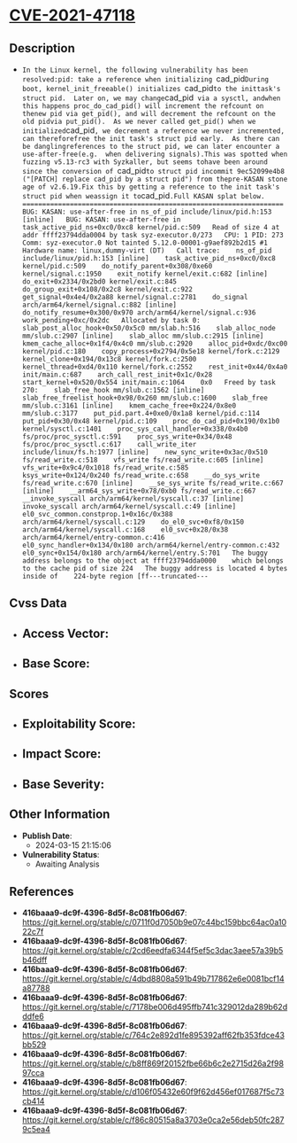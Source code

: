 
# [CVE-2021-47118](https://cve.mitre.org/cgi-bin/cvename.cgi?name=CVE-2021-47118)

## Description

- `In the Linux kernel, the following vulnerability has been resolved:pid: take a reference when initializing `cad_pid`During boot, kernel_init_freeable() initializes `cad_pid` to the inittask's struct pid.  Later on, we may change `cad_pid` via a sysctl, andwhen this happens proc_do_cad_pid() will increment the refcount on thenew pid via get_pid(), and will decrement the refcount on the old pidvia put_pid().  As we never called get_pid() when we initialized`cad_pid`, we decrement a reference we never incremented, can thereforefree the init task's struct pid early.  As there can be danglingreferences to the struct pid, we can later encounter a use-after-free(e.g.  when delivering signals).This was spotted when fuzzing v5.13-rc3 with Syzkaller, but seems tohave been around since the conversion of `cad_pid` to struct pid incommit 9ec52099e4b8 ("[PATCH] replace cad_pid by a struct pid") from thepre-KASAN stone age of v2.6.19.Fix this by getting a reference to the init task's struct pid when weassign it to `cad_pid`.Full KASAN splat below.   ==================================================================   BUG: KASAN: use-after-free in ns_of_pid include/linux/pid.h:153 [inline]   BUG: KASAN: use-after-free in task_active_pid_ns+0xc0/0xc8 kernel/pid.c:509   Read of size 4 at addr ffff23794dda0004 by task syz-executor.0/273   CPU: 1 PID: 273 Comm: syz-executor.0 Not tainted 5.12.0-00001-g9aef892b2d15 #1   Hardware name: linux,dummy-virt (DT)   Call trace:    ns_of_pid include/linux/pid.h:153 [inline]    task_active_pid_ns+0xc0/0xc8 kernel/pid.c:509    do_notify_parent+0x308/0xe60 kernel/signal.c:1950    exit_notify kernel/exit.c:682 [inline]    do_exit+0x2334/0x2bd0 kernel/exit.c:845    do_group_exit+0x108/0x2c8 kernel/exit.c:922    get_signal+0x4e4/0x2a88 kernel/signal.c:2781    do_signal arch/arm64/kernel/signal.c:882 [inline]    do_notify_resume+0x300/0x970 arch/arm64/kernel/signal.c:936    work_pending+0xc/0x2dc   Allocated by task 0:    slab_post_alloc_hook+0x50/0x5c0 mm/slab.h:516    slab_alloc_node mm/slub.c:2907 [inline]    slab_alloc mm/slub.c:2915 [inline]    kmem_cache_alloc+0x1f4/0x4c0 mm/slub.c:2920    alloc_pid+0xdc/0xc00 kernel/pid.c:180    copy_process+0x2794/0x5e18 kernel/fork.c:2129    kernel_clone+0x194/0x13c8 kernel/fork.c:2500    kernel_thread+0xd4/0x110 kernel/fork.c:2552    rest_init+0x44/0x4a0 init/main.c:687    arch_call_rest_init+0x1c/0x28    start_kernel+0x520/0x554 init/main.c:1064    0x0   Freed by task 270:    slab_free_hook mm/slub.c:1562 [inline]    slab_free_freelist_hook+0x98/0x260 mm/slub.c:1600    slab_free mm/slub.c:3161 [inline]    kmem_cache_free+0x224/0x8e0 mm/slub.c:3177    put_pid.part.4+0xe0/0x1a8 kernel/pid.c:114    put_pid+0x30/0x48 kernel/pid.c:109    proc_do_cad_pid+0x190/0x1b0 kernel/sysctl.c:1401    proc_sys_call_handler+0x338/0x4b0 fs/proc/proc_sysctl.c:591    proc_sys_write+0x34/0x48 fs/proc/proc_sysctl.c:617    call_write_iter include/linux/fs.h:1977 [inline]    new_sync_write+0x3ac/0x510 fs/read_write.c:518    vfs_write fs/read_write.c:605 [inline]    vfs_write+0x9c4/0x1018 fs/read_write.c:585    ksys_write+0x124/0x240 fs/read_write.c:658    __do_sys_write fs/read_write.c:670 [inline]    __se_sys_write fs/read_write.c:667 [inline]    __arm64_sys_write+0x78/0xb0 fs/read_write.c:667    __invoke_syscall arch/arm64/kernel/syscall.c:37 [inline]    invoke_syscall arch/arm64/kernel/syscall.c:49 [inline]    el0_svc_common.constprop.1+0x16c/0x388 arch/arm64/kernel/syscall.c:129    do_el0_svc+0xf8/0x150 arch/arm64/kernel/syscall.c:168    el0_svc+0x28/0x38 arch/arm64/kernel/entry-common.c:416    el0_sync_handler+0x134/0x180 arch/arm64/kernel/entry-common.c:432    el0_sync+0x154/0x180 arch/arm64/kernel/entry.S:701   The buggy address belongs to the object at ffff23794dda0000    which belongs to the cache pid of size 224   The buggy address is located 4 bytes inside of    224-byte region [ff---truncated---`

## Cvss Data

- **Access Vector**:
  - 
- **Base Score**:
  - 

## Scores

- **Exploitability Score**:
  - 
- **Impact Score**:
  - 
- **Base Severity**:
  - 

## Other Information

- **Publish Date**:
  - 2024-03-15 21:15:06
- **Vulnerability Status**:
  - Awaiting Analysis

## References

- **416baaa9-dc9f-4396-8d5f-8c081fb06d67**: https://git.kernel.org/stable/c/0711f0d7050b9e07c44bc159bbc64ac0a1022c7f
- **416baaa9-dc9f-4396-8d5f-8c081fb06d67**: https://git.kernel.org/stable/c/2cd6eedfa6344f5ef5c3dac3aee57a39b5b46dff
- **416baaa9-dc9f-4396-8d5f-8c081fb06d67**: https://git.kernel.org/stable/c/4dbd8808a591b49b717862e6e0081bcf14a87788
- **416baaa9-dc9f-4396-8d5f-8c081fb06d67**: https://git.kernel.org/stable/c/7178be006d495ffb741c329012da289b62dddfe6
- **416baaa9-dc9f-4396-8d5f-8c081fb06d67**: https://git.kernel.org/stable/c/764c2e892d1fe895392aff62fb353fdce43bb529
- **416baaa9-dc9f-4396-8d5f-8c081fb06d67**: https://git.kernel.org/stable/c/b8ff869f20152fbe66b6c2e2715d26a2f9897cca
- **416baaa9-dc9f-4396-8d5f-8c081fb06d67**: https://git.kernel.org/stable/c/d106f05432e60f9f62d456ef017687f5c73cb414
- **416baaa9-dc9f-4396-8d5f-8c081fb06d67**: https://git.kernel.org/stable/c/f86c80515a8a3703e0ca2e56deb50fc2879c5ea4
